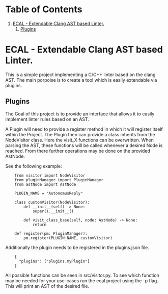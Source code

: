 
# Table of Contents

1.  [ECAL - Extendable Clang AST based Linter.](#org02fa096)
    1.  [Plugins](#orgad34be7)


<a id="org02fa096"></a>

# ECAL - Extendable Clang AST based Linter.

This is a simple project implementing a C/C++ linter based on the clang AST. The main porpoise is to create a tool which is easily extendable via plugins.


<a id="orgad34be7"></a>

## Plugins

The Goal of this project is to provide an interface that allows it to easily implement linter rules based on an AST.

A Plugin will need to provide a register method in which it will register itself within the Project. The Plugin then can provide a class inherits from the NodeVisitor class. Here the visit_X functions can be overwritten. When parsing the AST, these functions will be called whenever a desired Node is reached. From there further operations may be done on the provided AstNode.

See the following example:
```
    from visitor import NodeVisitor
    from pluginManager import PluginManager
    from astNode import AstNode
    
    PLUGIN_NAME = "AutonomusReply"
    
    class customVisitor(NodeVisitor):
        def __init__(self) -> None:
            super().__init__()
    
        def visit_class_base(self, node: AstNode) -> None:
            return
    
    def register(pm: PluginManager):
        pm.register(PLUGIN_NAME, customVisitor)
```

Additionally the plugin needs to be registered in the plugins.json file.

```
    {
      "plugins": ["plugins.myPlugin"]
    }
```

All possible functions can be seen in src/visitor.py. To see which function may be needed for your use-cases run the ecal project using the -p flag. This will print an AST of the desired file.

